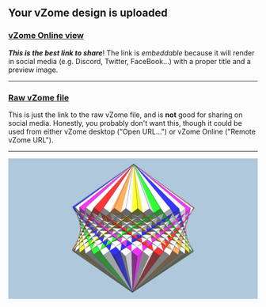 ## Your vZome design is uploaded

### [vZome Online view][embed]

***This is the best link to share***!  The link is *embeddable* because it will render in social media (e.g. Discord, Twitter, FaceBook...) with a proper title and a preview image.

---

### [Raw vZome file][raw]

This is just the link to the raw vZome file, and is **not** good for
sharing on social media.
Honestly, you probably don't want this, though it could be used from either
vZome desktop ("Open URL...") or vZome Online ("Remote vZome URL").

---

![Image](<12CornerRotatedCubeHyperboloidInPolygon36.png>)


[embed]: <https://vzome.com/app/embed.py?url=https://raw.githubusercontent.com/david-hall/vzome-sharing/main/2021/11/08/00-17-34-12CornerRotatedCubeHyperboloidInPolygon36/12CornerRotatedCubeHyperboloidInPolygon36.vZome>
[raw]: <https://raw.githubusercontent.com/david-hall/vzome-sharing/main/2021/11/08/00-17-34-12CornerRotatedCubeHyperboloidInPolygon36/12CornerRotatedCubeHyperboloidInPolygon36.vZome>
